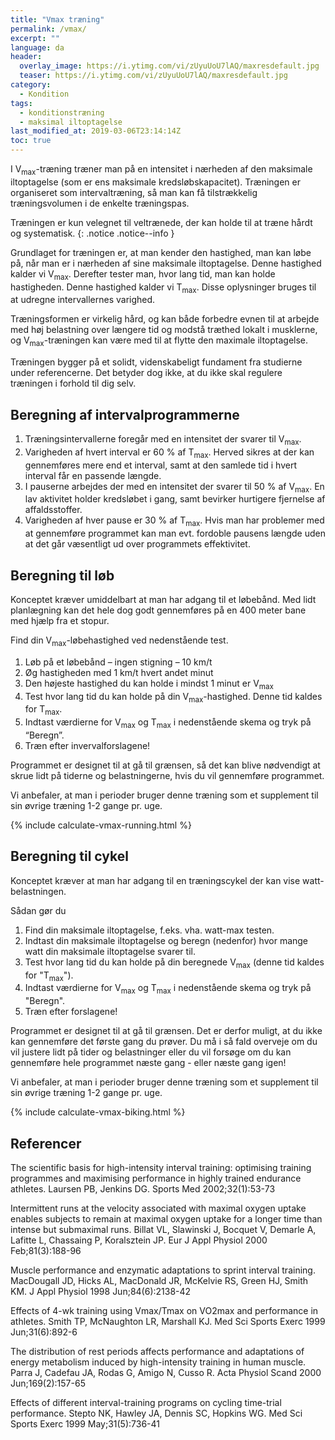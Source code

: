 ```yaml
---
title: "Vmax træning"
permalink: /vmax/
excerpt: ""
language: da
header:
  overlay_image: https://i.ytimg.com/vi/zUyuUoU7lAQ/maxresdefault.jpg
  teaser: https://i.ytimg.com/vi/zUyuUoU7lAQ/maxresdefault.jpg
category:
  - Kondition
tags:
  - konditionstræning
  - maksimal iltoptagelse
last_modified_at: 2019-03-06T23:14:14Z
toc: true
---
```


I V<sub>max</sub>-træning træner man på en intensitet i nærheden af den maksimale iltoptagelse (som er ens maksimale kredsløbskapacitet). Træningen er organiseret som intervaltræning, så man kan få tilstrækkelig træningsvolumen i de enkelte træningspas.

Træningen er kun velegnet til veltrænede, der kan holde til at træne hårdt og systematisk. 
{: .notice .notice--info }

Grundlaget for træningen er, at man kender den hastighed, man kan løbe på, når man er i nærheden af sine maksimale iltoptagelse. Denne hastighed kalder vi V<sub>max</sub>. Derefter tester man, hvor lang tid, man kan holde hastigheden. Denne hastighed kalder vi T<sub>max</sub>. Disse oplysninger bruges til at udregne intervallernes varighed. 

Træningsformen er virkelig hård, og kan både forbedre evnen til at arbejde med høj belastning over længere tid og modstå træthed lokalt i musklerne, og V<sub>max</sub>-træningen kan være med til at flytte den maximale iltoptagelse.

Træningen bygger på et solidt, videnskabeligt fundament fra studierne under referencerne. Det betyder dog ikke, at du ikke skal regulere træningen i forhold til dig selv.

## Beregning af intervalprogrammerne

1. Træningsintervallerne foregår med en intensitet der svarer til V<sub>max</sub>.
2. Varigheden af hvert interval er 60 % af T<sub>max</sub>. Herved sikres at der kan gennemføres mere end et interval, samt at den samlede tid i hvert interval får en passende længde.
3. I pauserne arbejdes der med en intensitet der svarer til 50 % af V<sub>max</sub>. En lav aktivitet holder kredsløbet i gang, samt bevirker hurtigere fjernelse af affaldsstoffer.
4. Varigheden af hver pause er 30 % af T<sub>max</sub>. Hvis man har problemer med at gennemføre programmet kan man evt. fordoble pausens længde uden at det går væsentligt ud over programmets effektivitet.

## Beregning til løb

Konceptet kræver umiddelbart at man har adgang til et løbebånd. Med lidt planlægning kan det hele dog godt gennemføres på en 400 meter bane med hjælp fra et stopur.

Find din V<sub>max</sub>-løbehastighed ved nedenstående test.

1. Løb på et løbebånd – ingen stigning – 10 km/t
2. Øg hastigheden med 1 km/t hvert andet minut
3. Den højeste hastighed du kan holde i mindst 1 minut er V<sub>max</sub>
4. Test hvor lang tid du kan holde på din V<sub>max</sub>-hastighed. Denne tid kaldes for T<sub>max</sub>.
5. Indtast værdierne for V<sub>max</sub> og T<sub>max</sub> i nedenstående skema og tryk på “Beregn”.
6. Træn efter invervalforslagene!

Programmet er designet til at gå til grænsen, så det kan blive nødvendigt at skrue lidt på tiderne og belastningerne, hvis du vil gennemføre programmet.

Vi anbefaler, at man i perioder bruger denne træning som et supplement til sin øvrige træning 1-2 gange pr. uge.

{% include calculate-vmax-running.html %}

## Beregning til cykel

Konceptet kræver at man har adgang til en træningscykel der kan vise watt-belastningen.

Sådan gør du

1. Find din maksimale iltoptagelse, f.eks. vha. watt-max testen.
2. Indtast din maksimale iltoptagelse og beregn (nedenfor) hvor mange watt din maksimale iltoptagelse svarer til.
3. Test hvor lang tid du kan holde på din beregnede V<sub>max</sub> (denne tid kaldes for "T<sub>max</sub>").
4. Indtast værdierne for V<sub>max</sub> og T<sub>max</sub> i nedenstående skema og tryk på "Beregn".
5. Træn efter forslagene!

Programmet er designet til at gå til grænsen. Det er derfor muligt, at du ikke kan gennemføre det første gang du prøver. Du må i så fald overveje om du vil justere lidt på tider og belastninger eller du vil forsøge om du kan gennemføre hele programmet næste gang - eller næste gang igen!

Vi anbefaler, at man i perioder bruger denne træning som et supplement til sin øvrige træning 1-2 gange pr. uge.

{% include calculate-vmax-biking.html %}

## Referencer

The scientific basis for high-intensity interval training: optimising training programmes and maximising performance in highly trained endurance athletes.
Laursen PB, Jenkins DG.
Sports Med 2002;32(1):53-73

Intermittent runs at the velocity associated with maximal oxygen uptake enables subjects to remain at maximal oxygen uptake for a longer time than intense but submaximal runs.
Billat VL, Slawinski J, Bocquet V, Demarle A, Lafitte L, Chassaing P, Koralsztein JP.
Eur J Appl Physiol 2000 Feb;81(3):188-96

Muscle performance and enzymatic adaptations to sprint interval training.
MacDougall JD, Hicks AL, MacDonald JR, McKelvie RS, Green HJ, Smith KM.
J Appl Physiol 1998 Jun;84(6):2138-42

Effects of 4-wk training using Vmax/Tmax on VO2max and performance in athletes.
Smith TP, McNaughton LR, Marshall KJ.
Med Sci Sports Exerc 1999 Jun;31(6):892-6

The distribution of rest periods affects performance and adaptations of energy metabolism induced by high-intensity training in human muscle.
Parra J, Cadefau JA, Rodas G, Amigo N, Cusso R.
Acta Physiol Scand 2000 Jun;169(2):157-65

Effects of different interval-training programs on cycling time-trial performance.
Stepto NK, Hawley JA, Dennis SC, Hopkins WG.
Med Sci Sports Exerc 1999 May;31(5):736-41